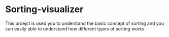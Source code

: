 # Sorting-visualizer
This proejct is used you to understand the basic concept of sorting and you can easily able to understand how different types of sorting works.
